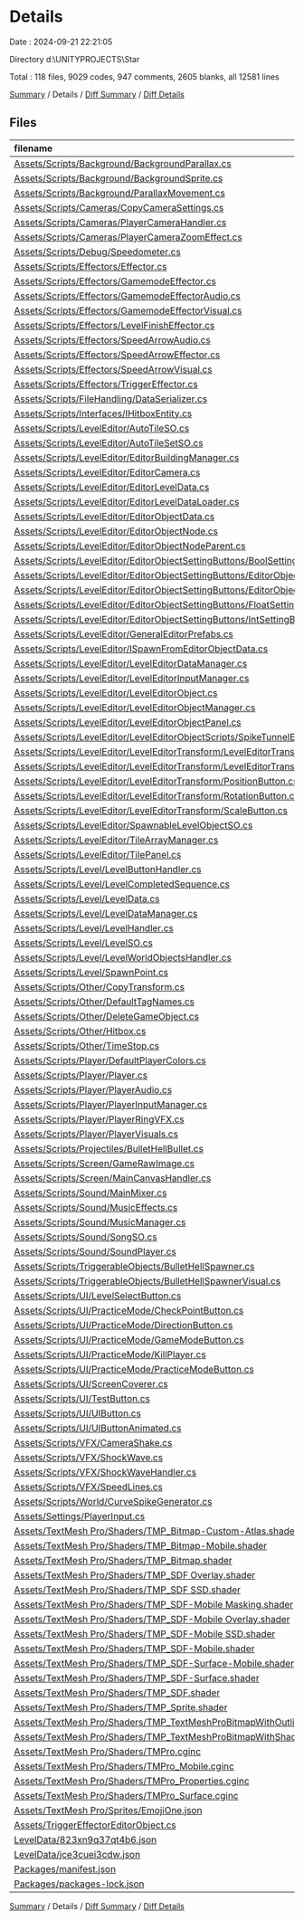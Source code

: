 # Details

Date : 2024-09-21 22:21:05

Directory d:\\UNITYPROJECTS\\Star

Total : 118 files,  9029 codes, 947 comments, 2605 blanks, all 12581 lines

[Summary](results.md) / Details / [Diff Summary](diff.md) / [Diff Details](diff-details.md)

## Files
| filename | language | code | comment | blank | total |
| :--- | :--- | ---: | ---: | ---: | ---: |
| [Assets/Scripts/Background/BackgroundParallax.cs](/Assets/Scripts/Background/BackgroundParallax.cs) | C# | 31 | 9 | 7 | 47 |
| [Assets/Scripts/Background/BackgroundSprite.cs](/Assets/Scripts/Background/BackgroundSprite.cs) | C# | 12 | 2 | 5 | 19 |
| [Assets/Scripts/Background/ParallaxMovement.cs](/Assets/Scripts/Background/ParallaxMovement.cs) | C# | 21 | 10 | 9 | 40 |
| [Assets/Scripts/Cameras/CopyCameraSettings.cs](/Assets/Scripts/Cameras/CopyCameraSettings.cs) | C# | 21 | 3 | 9 | 33 |
| [Assets/Scripts/Cameras/PlayerCameraHandler.cs](/Assets/Scripts/Cameras/PlayerCameraHandler.cs) | C# | 91 | 2 | 26 | 119 |
| [Assets/Scripts/Cameras/PlayerCameraZoomEffect.cs](/Assets/Scripts/Cameras/PlayerCameraZoomEffect.cs) | C# | 47 | 1 | 13 | 61 |
| [Assets/Scripts/Debug/Speedometer.cs](/Assets/Scripts/Debug/Speedometer.cs) | C# | 11 | 1 | 4 | 16 |
| [Assets/Scripts/Effectors/Effector.cs](/Assets/Scripts/Effectors/Effector.cs) | C# | 10 | 7 | 8 | 25 |
| [Assets/Scripts/Effectors/GamemodeEffector.cs](/Assets/Scripts/Effectors/GamemodeEffector.cs) | C# | 20 | 0 | 13 | 33 |
| [Assets/Scripts/Effectors/GamemodeEffectorAudio.cs](/Assets/Scripts/Effectors/GamemodeEffectorAudio.cs) | C# | 21 | 0 | 6 | 27 |
| [Assets/Scripts/Effectors/GamemodeEffectorVisual.cs](/Assets/Scripts/Effectors/GamemodeEffectorVisual.cs) | C# | 27 | 1 | 6 | 34 |
| [Assets/Scripts/Effectors/LevelFinishEffector.cs](/Assets/Scripts/Effectors/LevelFinishEffector.cs) | C# | 16 | 0 | 3 | 19 |
| [Assets/Scripts/Effectors/SpeedArrowAudio.cs](/Assets/Scripts/Effectors/SpeedArrowAudio.cs) | C# | 23 | 0 | 6 | 29 |
| [Assets/Scripts/Effectors/SpeedArrowEffector.cs](/Assets/Scripts/Effectors/SpeedArrowEffector.cs) | C# | 34 | 0 | 12 | 46 |
| [Assets/Scripts/Effectors/SpeedArrowVisual.cs](/Assets/Scripts/Effectors/SpeedArrowVisual.cs) | C# | 38 | 1 | 13 | 52 |
| [Assets/Scripts/Effectors/TriggerEffector.cs](/Assets/Scripts/Effectors/TriggerEffector.cs) | C# | 31 | 7 | 9 | 47 |
| [Assets/Scripts/FileHandling/DataSerializer.cs](/Assets/Scripts/FileHandling/DataSerializer.cs) | C# | 58 | 7 | 21 | 86 |
| [Assets/Scripts/Interfaces/IHitboxEntity.cs](/Assets/Scripts/Interfaces/IHitboxEntity.cs) | C# | 8 | 3 | 2 | 13 |
| [Assets/Scripts/LevelEditor/AutoTileSO.cs](/Assets/Scripts/LevelEditor/AutoTileSO.cs) | C# | 92 | 24 | 22 | 138 |
| [Assets/Scripts/LevelEditor/AutoTileSetSO.cs](/Assets/Scripts/LevelEditor/AutoTileSetSO.cs) | C# | 30 | 3 | 5 | 38 |
| [Assets/Scripts/LevelEditor/EditorBuildingManager.cs](/Assets/Scripts/LevelEditor/EditorBuildingManager.cs) | C# | 124 | 21 | 44 | 189 |
| [Assets/Scripts/LevelEditor/EditorCamera.cs](/Assets/Scripts/LevelEditor/EditorCamera.cs) | C# | 23 | 1 | 9 | 33 |
| [Assets/Scripts/LevelEditor/EditorLevelData.cs](/Assets/Scripts/LevelEditor/EditorLevelData.cs) | C# | 10 | 6 | 8 | 24 |
| [Assets/Scripts/LevelEditor/EditorLevelDataLoader.cs](/Assets/Scripts/LevelEditor/EditorLevelDataLoader.cs) | C# | 37 | 12 | 16 | 65 |
| [Assets/Scripts/LevelEditor/EditorObjectData.cs](/Assets/Scripts/LevelEditor/EditorObjectData.cs) | C# | 65 | 40 | 16 | 121 |
| [Assets/Scripts/LevelEditor/EditorObjectNode.cs](/Assets/Scripts/LevelEditor/EditorObjectNode.cs) | C# | 71 | 7 | 15 | 93 |
| [Assets/Scripts/LevelEditor/EditorObjectNodeParent.cs](/Assets/Scripts/LevelEditor/EditorObjectNodeParent.cs) | C# | 16 | 0 | 4 | 20 |
| [Assets/Scripts/LevelEditor/EditorObjectSettingButtons/BoolSettingButton.cs](/Assets/Scripts/LevelEditor/EditorObjectSettingButtons/BoolSettingButton.cs) | C# | 24 | 0 | 9 | 33 |
| [Assets/Scripts/LevelEditor/EditorObjectSettingButtons/EditorObjectSettingButton.cs](/Assets/Scripts/LevelEditor/EditorObjectSettingButtons/EditorObjectSettingButton.cs) | C# | 45 | 16 | 19 | 80 |
| [Assets/Scripts/LevelEditor/EditorObjectSettingButtons/EditorObjectSettingChanger.cs](/Assets/Scripts/LevelEditor/EditorObjectSettingButtons/EditorObjectSettingChanger.cs) | C# | 48 | 7 | 14 | 69 |
| [Assets/Scripts/LevelEditor/EditorObjectSettingButtons/FloatSettingButton.cs](/Assets/Scripts/LevelEditor/EditorObjectSettingButtons/FloatSettingButton.cs) | C# | 34 | 0 | 9 | 43 |
| [Assets/Scripts/LevelEditor/EditorObjectSettingButtons/IntSettingButton.cs](/Assets/Scripts/LevelEditor/EditorObjectSettingButtons/IntSettingButton.cs) | C# | 37 | 0 | 7 | 44 |
| [Assets/Scripts/LevelEditor/GeneralEditorPrefabs.cs](/Assets/Scripts/LevelEditor/GeneralEditorPrefabs.cs) | C# | 21 | 0 | 6 | 27 |
| [Assets/Scripts/LevelEditor/ISpawnFromEditorObjectData.cs](/Assets/Scripts/LevelEditor/ISpawnFromEditorObjectData.cs) | C# | 4 | 0 | 0 | 4 |
| [Assets/Scripts/LevelEditor/LevelEditorDataManager.cs](/Assets/Scripts/LevelEditor/LevelEditorDataManager.cs) | C# | 45 | 20 | 21 | 86 |
| [Assets/Scripts/LevelEditor/LevelEditorInputManager.cs](/Assets/Scripts/LevelEditor/LevelEditorInputManager.cs) | C# | 45 | 4 | 22 | 71 |
| [Assets/Scripts/LevelEditor/LevelEditorObject.cs](/Assets/Scripts/LevelEditor/LevelEditorObject.cs) | C# | 219 | 38 | 72 | 329 |
| [Assets/Scripts/LevelEditor/LevelEditorObjectManager.cs](/Assets/Scripts/LevelEditor/LevelEditorObjectManager.cs) | C# | 162 | 46 | 50 | 258 |
| [Assets/Scripts/LevelEditor/LevelEditorObjectPanel.cs](/Assets/Scripts/LevelEditor/LevelEditorObjectPanel.cs) | C# | 130 | 10 | 41 | 181 |
| [Assets/Scripts/LevelEditor/LevelEditorObjectScripts/SpikeTunnelEditorObject.cs](/Assets/Scripts/LevelEditor/LevelEditorObjectScripts/SpikeTunnelEditorObject.cs) | C# | 30 | 3 | 9 | 42 |
| [Assets/Scripts/LevelEditor/LevelEditorTransform/LevelEditorTransformButton.cs](/Assets/Scripts/LevelEditor/LevelEditorTransform/LevelEditorTransformButton.cs) | C# | 62 | 19 | 24 | 105 |
| [Assets/Scripts/LevelEditor/LevelEditorTransform/LevelEditorTransformHandler.cs](/Assets/Scripts/LevelEditor/LevelEditorTransform/LevelEditorTransformHandler.cs) | C# | 121 | 19 | 36 | 176 |
| [Assets/Scripts/LevelEditor/LevelEditorTransform/PositionButton.cs](/Assets/Scripts/LevelEditor/LevelEditorTransform/PositionButton.cs) | C# | 26 | 0 | 22 | 48 |
| [Assets/Scripts/LevelEditor/LevelEditorTransform/RotationButton.cs](/Assets/Scripts/LevelEditor/LevelEditorTransform/RotationButton.cs) | C# | 44 | 5 | 35 | 84 |
| [Assets/Scripts/LevelEditor/LevelEditorTransform/ScaleButton.cs](/Assets/Scripts/LevelEditor/LevelEditorTransform/ScaleButton.cs) | C# | 75 | 12 | 33 | 120 |
| [Assets/Scripts/LevelEditor/SpawnableLevelObjectSO.cs](/Assets/Scripts/LevelEditor/SpawnableLevelObjectSO.cs) | C# | 7 | 0 | 1 | 8 |
| [Assets/Scripts/LevelEditor/TileArrayManager.cs](/Assets/Scripts/LevelEditor/TileArrayManager.cs) | C# | 237 | 59 | 87 | 383 |
| [Assets/Scripts/LevelEditor/TilePanel.cs](/Assets/Scripts/LevelEditor/TilePanel.cs) | C# | 75 | 11 | 37 | 123 |
| [Assets/Scripts/Level/LevelButtonHandler.cs](/Assets/Scripts/Level/LevelButtonHandler.cs) | C# | 113 | 12 | 49 | 174 |
| [Assets/Scripts/Level/LevelCompletedSequence.cs](/Assets/Scripts/Level/LevelCompletedSequence.cs) | C# | 47 | 4 | 27 | 78 |
| [Assets/Scripts/Level/LevelData.cs](/Assets/Scripts/Level/LevelData.cs) | C# | 7 | 3 | 5 | 15 |
| [Assets/Scripts/Level/LevelDataManager.cs](/Assets/Scripts/Level/LevelDataManager.cs) | C# | 51 | 27 | 25 | 103 |
| [Assets/Scripts/Level/LevelHandler.cs](/Assets/Scripts/Level/LevelHandler.cs) | C# | 132 | 30 | 68 | 230 |
| [Assets/Scripts/Level/LevelSO.cs](/Assets/Scripts/Level/LevelSO.cs) | C# | 18 | 3 | 10 | 31 |
| [Assets/Scripts/Level/LevelWorldObjectsHandler.cs](/Assets/Scripts/Level/LevelWorldObjectsHandler.cs) | C# | 9 | 3 | 3 | 15 |
| [Assets/Scripts/Level/SpawnPoint.cs](/Assets/Scripts/Level/SpawnPoint.cs) | C# | 35 | 0 | 11 | 46 |
| [Assets/Scripts/Other/CopyTransform.cs](/Assets/Scripts/Other/CopyTransform.cs) | C# | 20 | 1 | 6 | 27 |
| [Assets/Scripts/Other/DefaultTagNames.cs](/Assets/Scripts/Other/DefaultTagNames.cs) | C# | 9 | 0 | 2 | 11 |
| [Assets/Scripts/Other/DeleteGameObject.cs](/Assets/Scripts/Other/DeleteGameObject.cs) | C# | 35 | 7 | 13 | 55 |
| [Assets/Scripts/Other/Hitbox.cs](/Assets/Scripts/Other/Hitbox.cs) | C# | 55 | 17 | 19 | 91 |
| [Assets/Scripts/Other/TimeStop.cs](/Assets/Scripts/Other/TimeStop.cs) | C# | 27 | 0 | 11 | 38 |
| [Assets/Scripts/Player/DefaultPlayerColors.cs](/Assets/Scripts/Player/DefaultPlayerColors.cs) | C# | 23 | 0 | 9 | 32 |
| [Assets/Scripts/Player/Player.cs](/Assets/Scripts/Player/Player.cs) | C# | 438 | 61 | 145 | 644 |
| [Assets/Scripts/Player/PlayerAudio.cs](/Assets/Scripts/Player/PlayerAudio.cs) | C# | 19 | 0 | 5 | 24 |
| [Assets/Scripts/Player/PlayerInputManager.cs](/Assets/Scripts/Player/PlayerInputManager.cs) | C# | 25 | 2 | 14 | 41 |
| [Assets/Scripts/Player/PlayerRingVFX.cs](/Assets/Scripts/Player/PlayerRingVFX.cs) | C# | 15 | 0 | 9 | 24 |
| [Assets/Scripts/Player/PlayerVisuals.cs](/Assets/Scripts/Player/PlayerVisuals.cs) | C# | 123 | 20 | 57 | 200 |
| [Assets/Scripts/Projectiles/BulletHellBullet.cs](/Assets/Scripts/Projectiles/BulletHellBullet.cs) | C# | 18 | 0 | 7 | 25 |
| [Assets/Scripts/Screen/GameRawImage.cs](/Assets/Scripts/Screen/GameRawImage.cs) | C# | 18 | 2 | 7 | 27 |
| [Assets/Scripts/Screen/MainCanvasHandler.cs](/Assets/Scripts/Screen/MainCanvasHandler.cs) | C# | 10 | 0 | 4 | 14 |
| [Assets/Scripts/Sound/MainMixer.cs](/Assets/Scripts/Sound/MainMixer.cs) | C# | 54 | 1 | 11 | 66 |
| [Assets/Scripts/Sound/MusicEffects.cs](/Assets/Scripts/Sound/MusicEffects.cs) | C# | 51 | 1 | 13 | 65 |
| [Assets/Scripts/Sound/MusicManager.cs](/Assets/Scripts/Sound/MusicManager.cs) | C# | 114 | 5 | 32 | 151 |
| [Assets/Scripts/Sound/SongSO.cs](/Assets/Scripts/Sound/SongSO.cs) | C# | 7 | 0 | 3 | 10 |
| [Assets/Scripts/Sound/SoundPlayer.cs](/Assets/Scripts/Sound/SoundPlayer.cs) | C# | 74 | 5 | 26 | 105 |
| [Assets/Scripts/TriggerableObjects/BulletHellSpawner.cs](/Assets/Scripts/TriggerableObjects/BulletHellSpawner.cs) | C# | 80 | 1 | 23 | 104 |
| [Assets/Scripts/TriggerableObjects/BulletHellSpawnerVisual.cs](/Assets/Scripts/TriggerableObjects/BulletHellSpawnerVisual.cs) | C# | 16 | 0 | 5 | 21 |
| [Assets/Scripts/UI/LevelSelectButton.cs](/Assets/Scripts/UI/LevelSelectButton.cs) | C# | 137 | 20 | 46 | 203 |
| [Assets/Scripts/UI/PracticeMode/CheckPointButton.cs](/Assets/Scripts/UI/PracticeMode/CheckPointButton.cs) | C# | 19 | 0 | 7 | 26 |
| [Assets/Scripts/UI/PracticeMode/DirectionButton.cs](/Assets/Scripts/UI/PracticeMode/DirectionButton.cs) | C# | 12 | 0 | 7 | 19 |
| [Assets/Scripts/UI/PracticeMode/GameModeButton.cs](/Assets/Scripts/UI/PracticeMode/GameModeButton.cs) | C# | 18 | 0 | 4 | 22 |
| [Assets/Scripts/UI/PracticeMode/KillPlayer.cs](/Assets/Scripts/UI/PracticeMode/KillPlayer.cs) | C# | 11 | 0 | 3 | 14 |
| [Assets/Scripts/UI/PracticeMode/PracticeModeButton.cs](/Assets/Scripts/UI/PracticeMode/PracticeModeButton.cs) | C# | 27 | 0 | 9 | 36 |
| [Assets/Scripts/UI/ScreenCoverer.cs](/Assets/Scripts/UI/ScreenCoverer.cs) | C# | 71 | 9 | 23 | 103 |
| [Assets/Scripts/UI/TestButton.cs](/Assets/Scripts/UI/TestButton.cs) | C# | 19 | 0 | 8 | 27 |
| [Assets/Scripts/UI/UIButton.cs](/Assets/Scripts/UI/UIButton.cs) | C# | 77 | 30 | 22 | 129 |
| [Assets/Scripts/UI/UIButtonAnimated.cs](/Assets/Scripts/UI/UIButtonAnimated.cs) | C# | 117 | 12 | 43 | 172 |
| [Assets/Scripts/VFX/CameraShake.cs](/Assets/Scripts/VFX/CameraShake.cs) | C# | 60 | 2 | 20 | 82 |
| [Assets/Scripts/VFX/ShockWave.cs](/Assets/Scripts/VFX/ShockWave.cs) | C# | 43 | 18 | 24 | 85 |
| [Assets/Scripts/VFX/ShockWaveHandler.cs](/Assets/Scripts/VFX/ShockWaveHandler.cs) | C# | 16 | 7 | 8 | 31 |
| [Assets/Scripts/VFX/SpeedLines.cs](/Assets/Scripts/VFX/SpeedLines.cs) | C# | 23 | 0 | 7 | 30 |
| [Assets/Scripts/World/CurveSpikeGenerator.cs](/Assets/Scripts/World/CurveSpikeGenerator.cs) | C# | 256 | 93 | 138 | 487 |
| [Assets/Settings/PlayerInput.cs](/Assets/Settings/PlayerInput.cs) | C# | 647 | 14 | 23 | 684 |
| [Assets/TextMesh Pro/Shaders/TMP_Bitmap-Custom-Atlas.shader](/Assets/TextMesh%20Pro/Shaders/TMP_Bitmap-Custom-Atlas.shader) | UnityShader | 109 | 2 | 33 | 144 |
| [Assets/TextMesh Pro/Shaders/TMP_Bitmap-Mobile.shader](/Assets/TextMesh%20Pro/Shaders/TMP_Bitmap-Mobile.shader) | UnityShader | 112 | 3 | 31 | 146 |
| [Assets/TextMesh Pro/Shaders/TMP_Bitmap.shader](/Assets/TextMesh%20Pro/Shaders/TMP_Bitmap.shader) | UnityShader | 109 | 2 | 33 | 144 |
| [Assets/TextMesh Pro/Shaders/TMP_SDF Overlay.shader](/Assets/TextMesh%20Pro/Shaders/TMP_SDF%20Overlay.shader) | UnityShader | 243 | 4 | 71 | 318 |
| [Assets/TextMesh Pro/Shaders/TMP_SDF SSD.shader](/Assets/TextMesh%20Pro/Shaders/TMP_SDF%20SSD.shader) | UnityShader | 241 | 4 | 66 | 311 |
| [Assets/TextMesh Pro/Shaders/TMP_SDF-Mobile Masking.shader](/Assets/TextMesh%20Pro/Shaders/TMP_SDF-Mobile%20Masking.shader) | UnityShader | 188 | 10 | 50 | 248 |
| [Assets/TextMesh Pro/Shaders/TMP_SDF-Mobile Overlay.shader](/Assets/TextMesh%20Pro/Shaders/TMP_SDF-Mobile%20Overlay.shader) | UnityShader | 183 | 8 | 50 | 241 |
| [Assets/TextMesh Pro/Shaders/TMP_SDF-Mobile SSD.shader](/Assets/TextMesh%20Pro/Shaders/TMP_SDF-Mobile%20SSD.shader) | UnityShader | 82 | 4 | 21 | 107 |
| [Assets/TextMesh Pro/Shaders/TMP_SDF-Mobile.shader](/Assets/TextMesh%20Pro/Shaders/TMP_SDF-Mobile.shader) | UnityShader | 183 | 8 | 50 | 241 |
| [Assets/TextMesh Pro/Shaders/TMP_SDF-Surface-Mobile.shader](/Assets/TextMesh%20Pro/Shaders/TMP_SDF-Surface-Mobile.shader) | UnityShader | 103 | 8 | 28 | 139 |
| [Assets/TextMesh Pro/Shaders/TMP_SDF-Surface.shader](/Assets/TextMesh%20Pro/Shaders/TMP_SDF-Surface.shader) | UnityShader | 122 | 4 | 33 | 159 |
| [Assets/TextMesh Pro/Shaders/TMP_SDF.shader](/Assets/TextMesh%20Pro/Shaders/TMP_SDF.shader) | UnityShader | 243 | 4 | 71 | 318 |
| [Assets/TextMesh Pro/Shaders/TMP_Sprite.shader](/Assets/TextMesh%20Pro/Shaders/TMP_Sprite.shader) | UnityShader | 97 | 0 | 20 | 117 |
| [Assets/TextMesh Pro/Shaders/TMP_TextMeshProBitmapWithOutline.shader](/Assets/TextMesh%20Pro/Shaders/TMP_TextMeshProBitmapWithOutline.shader) | UnityShader | 119 | 6 | 34 | 159 |
| [Assets/TextMesh Pro/Shaders/TMP_TextMeshProBitmapWithShadow.shader](/Assets/TextMesh%20Pro/Shaders/TMP_TextMeshProBitmapWithShadow.shader) | UnityShader | 117 | 6 | 36 | 159 |
| [Assets/TextMesh Pro/Shaders/TMPro.cginc](/Assets/TextMesh%20Pro/Shaders/TMPro.cginc) | UnityShader | 63 | 2 | 20 | 85 |
| [Assets/TextMesh Pro/Shaders/TMPro_Mobile.cginc](/Assets/TextMesh%20Pro/Shaders/TMPro_Mobile.cginc) | UnityShader | 122 | 2 | 34 | 158 |
| [Assets/TextMesh Pro/Shaders/TMPro_Properties.cginc](/Assets/TextMesh%20Pro/Shaders/TMPro_Properties.cginc) | UnityShader | 62 | 10 | 14 | 86 |
| [Assets/TextMesh Pro/Shaders/TMPro_Surface.cginc](/Assets/TextMesh%20Pro/Shaders/TMPro_Surface.cginc) | UnityShader | 76 | 7 | 19 | 102 |
| [Assets/TextMesh Pro/Sprites/EmojiOne.json](/Assets/TextMesh%20Pro/Sprites/EmojiOne.json) | JSON | 155 | 0 | 2 | 157 |
| [Assets/TriggerEffectorEditorObject.cs](/Assets/TriggerEffectorEditorObject.cs) | C# | 27 | 6 | 11 | 44 |
| [LevelData/823xn9q37qt4b6.json](/LevelData/823xn9q37qt4b6.json) | JSON | 5 | 0 | 0 | 5 |
| [LevelData/jce3cuei3cdw.json](/LevelData/jce3cuei3cdw.json) | JSON | 5 | 0 | 0 | 5 |
| [Packages/manifest.json](/Packages/manifest.json) | JSON | 48 | 0 | 1 | 49 |
| [Packages/packages-lock.json](/Packages/packages-lock.json) | JSON | 540 | 0 | 1 | 541 |

[Summary](results.md) / Details / [Diff Summary](diff.md) / [Diff Details](diff-details.md)